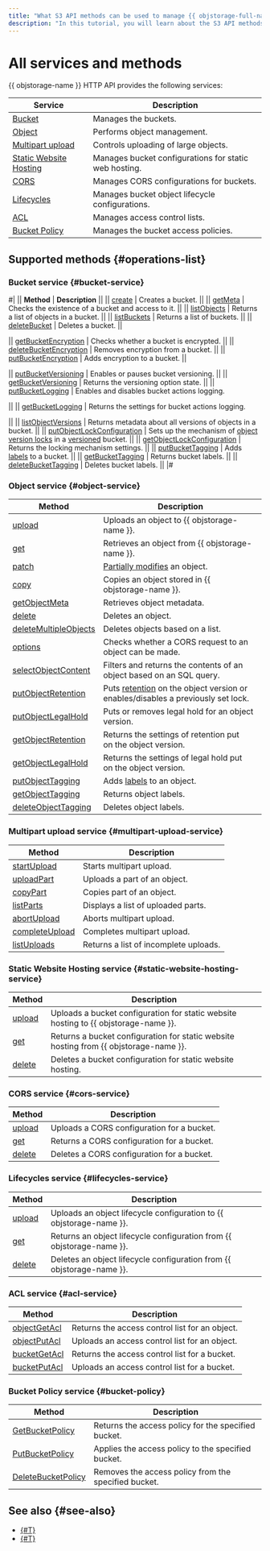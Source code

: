 ```yaml
---
title: "What S3 API methods can be used to manage {{ objstorage-full-name }}"
description: "In this tutorial, you will learn about the S3 API methods you can use to manage {{ objstorage-full-name }}."
---
```


# All services and methods

{{ objstorage-name }} HTTP API provides the following services:

| Service | Description |
-------|---------
| [Bucket](bucket.md) | Manages the buckets. |
| [Object](object.md) | Performs object management. |
| [Multipart upload](multipart.md) | Controls uploading of large objects. |
| [Static Website Hosting](hosting.md) | Manages bucket configurations for static web hosting. |
| [CORS](cors.md) | Manages CORS configurations for buckets. |
| [Lifecycles](lifecycles.md) | Manages bucket object lifecycle configurations. |
| [ACL](acl.md) | Manages access control lists. |
| [Bucket Policy](policy.md) | Manages the bucket access policies. |

## Supported methods {#operations-list}

### Bucket service {#bucket-service}

#|
|| **Method** | **Description** ||
|| [create](bucket/create.md) | Creates a bucket. ||
|| [getMeta](bucket/getmeta.md) | Checks the existence of a bucket and access to it. ||
|| [listObjects](bucket/listobjects.md) | Returns a list of objects in a bucket. ||
|| [listBuckets](bucket/list.md) | Returns a list of buckets. ||
|| [deleteBucket](bucket/delete.md) | Deletes a bucket. ||


|| [getBucketEncryption](bucket/getbucketencryption.md) | Checks whether a bucket is encrypted. ||
|| [deleteBucketEncryption](bucket/deletebucketencryption.md) | Removes encryption from a bucket. ||
|| [putBucketEncryption](bucket/putbucketencryption.md) | Adds encryption to a bucket. ||


|| [putBucketVersioning](bucket/putBucketVersioning.md) | Enables or pauses bucket versioning. ||
|| [getBucketVersioning](bucket/getBucketVersioning.md) | Returns the versioning option state. ||
|| [putBucketLogging](bucket/putBucketLogging.md) | Enables and disables bucket actions logging.


||
|| [getBucketLogging](bucket/getBucketLogging.md) | Returns the settings for bucket actions logging.


||
|| [listObjectVersions](bucket/listObjectVersions.md) | Returns metadata about all versions of objects in a bucket. ||
|| [putObjectLockConfiguration](bucket/putobjectlockconfiguration.md) | Sets up the mechanism of [object version locks](../../concepts/object-lock.md) in a [versioned](../../concepts/versioning.md) bucket. ||
|| [getObjectLockConfiguration](bucket/getobjectlockconfiguration.md) | Returns the locking mechanism settings. ||
|| [putBucketTagging](bucket/putbuckettagging.md) | Adds [labels](../../concepts/tags.md) to a bucket. ||
|| [getBucketTagging](bucket/getbuckettagging.md) | Returns bucket labels. ||
|| [deleteBucketTagging](bucket/deletebuckettagging.md) | Deletes bucket labels. ||
|#

### Object service {#object-service}

| Method | Description |
----- | -----
| [upload](object/upload.md) | Uploads an object to {{ objstorage-name }}. |
| [get](object/get.md) | Retrieves an object from {{ objstorage-name }}. |
| [patch](object/patch.md) | [Partially modifies](../../concepts/object-patch.md) an object. |
| [copy](object/copy.md) | Copies an object stored in {{ objstorage-name }}. |
| [getObjectMeta](object/getobjectmeta.md) | Retrieves object metadata. |
| [delete](object/delete.md) | Deletes an object. |
| [deleteMultipleObjects](object/deletemultipleobjects.md) | Deletes objects based on a list. |
| [options](object/options.md) | Checks whether a CORS request to an object can be made. |
| [selectObjectContent](object/select.md) | Filters and returns the contents of an object based on an SQL query. |
| [putObjectRetention](object/putobjectretention.md) | Puts [retention](../../concepts/object-lock.md) on the object version or enables/disables a previously set lock. |
| [putObjectLegalHold](object/putobjectlegalhold.md) | Puts or removes legal hold for an object version. |
| [getObjectRetention](object/getobjectretention.md) | Returns the settings of retention put on the object version. |
| [getObjectLegalHold](object/getobjectlegalhold.md) | Returns the settings of legal hold put on the object version. |
| [putObjectTagging](object/putobjecttagging.md) | Adds [labels](../../concepts/tags.md) to an object. |
| [getObjectTagging](object/getobjecttagging.md) | Returns object labels. |
| [deleteObjectTagging](object/deleteobjecttagging.md) | Deletes object labels. |

### Multipart upload service {#multipart-upload-service}

| Method | Description |
----- | -----
| [startUpload](multipart/startupload.md) | Starts multipart upload. |
| [uploadPart](multipart/uploadpart.md) | Uploads a part of an object. |
| [copyPart](multipart/copypart.md) | Copies part of an object. |
| [listParts](multipart/listparts.md) | Displays a list of uploaded parts. |
| [abortUpload](multipart/abortupload.md) | Aborts multipart upload. |
| [completeUpload](multipart/completeupload.md) | Completes multipart upload. |
| [listUploads](multipart/listuploads.md) | Returns a list of incomplete uploads. |

### Static Website Hosting service {#static-website-hosting-service}

| Method | Description |
----- | -----
| [upload](hosting/upload.md) | Uploads a bucket configuration for static website hosting to {{ objstorage-name }}. |
| [get](hosting/get.md) | Returns a bucket configuration for static website hosting from {{ objstorage-name }}. |
| [delete](hosting/delete.md) | Deletes a bucket configuration for static website hosting. |

### CORS service {#cors-service}

| Method | Description |
----- | -----
| [upload](cors/upload.md) | Uploads a CORS configuration for a bucket. |
| [get](cors/get.md) | Returns a CORS configuration for a bucket. |
| [delete](cors/delete.md) | Deletes a CORS configuration for a bucket. |

### Lifecycles service {#lifecycles-service}

| Method | Description |
----- | -----
| [upload](lifecycles/upload.md) | Uploads an object lifecycle configuration to {{ objstorage-name }}. |
| [get](lifecycles/get.md) | Returns an object lifecycle configuration from {{ objstorage-name }}. |
| [delete](lifecycles/delete.md) | Deletes an object lifecycle configuration from {{ objstorage-name }}. |

### ACL service {#acl-service}

| Method | Description |
----- | -----
| [objectGetAcl](acl/objectget.md) | Returns the access control list for an object. |
| [objectPutAcl](acl/objectput.md) | Uploads an access control list for an object. |
| [bucketGetAcl](acl/bucketget.md) | Returns the access control list for a bucket. |
| [bucketPutAcl](acl/bucketput.md) | Uploads an access control list for a bucket. |

### Bucket Policy service {#bucket-policy}

| Method | Description |
----- | -----
| [GetBucketPolicy](policy/get.md) | Returns the access policy for the specified bucket. |
| [PutBucketPolicy](policy/put.md) | Applies the access policy to the specified bucket. |
| [DeleteBucketPolicy](policy/delete.md) | Removes the access policy from the specified bucket. |

## See also {#see-also}
* [{#T}](../../s3/index.md)
* [{#T}](../../tools/index.md)
